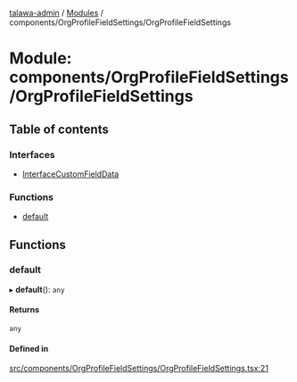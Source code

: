 [talawa-admin](../README.md) / [Modules](../modules.md) / components/OrgProfileFieldSettings/OrgProfileFieldSettings

# Module: components/OrgProfileFieldSettings/OrgProfileFieldSettings

## Table of contents

### Interfaces

- [InterfaceCustomFieldData](../interfaces/components_OrgProfileFieldSettings_OrgProfileFieldSettings.InterfaceCustomFieldData.md)

### Functions

- [default](components_OrgProfileFieldSettings_OrgProfileFieldSettings.md#default)

## Functions

### default

▸ **default**(): `any`

#### Returns

`any`

#### Defined in

[src/components/OrgProfileFieldSettings/OrgProfileFieldSettings.tsx:21](https://github.com/disha1202/talawa-admin/blob/6c7f6a1/src/components/OrgProfileFieldSettings/OrgProfileFieldSettings.tsx#L21)
